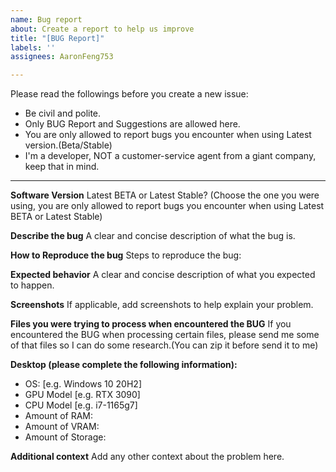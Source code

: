 ```yaml
---
name: Bug report
about: Create a report to help us improve
title: "[BUG Report]"
labels: ''
assignees: AaronFeng753

---
```


Please read the followings before you create a new issue:
- Be civil and polite.
- Only BUG Report and Suggestions are allowed here.
- You are only allowed to report bugs you encounter when using Latest version.(Beta/Stable)
- I'm a developer, NOT a customer-service agent from a giant company, keep that in mind.

---

**Software Version**
Latest BETA or Latest Stable?
(Choose the one you were using, you are only allowed to report bugs you encounter when using Latest BETA or Latest Stable)

**Describe the bug**
A clear and concise description of what the bug is.

**How to Reproduce the bug**
Steps to reproduce the bug:

**Expected behavior**
A clear and concise description of what you expected to happen.

**Screenshots**
If applicable, add screenshots to help explain your problem.

**Files you were trying to process when encountered the BUG**
If you encountered the BUG when processing certain files, please send me some of that files so I can do some research.(You can zip it before send it to me)

**Desktop (please complete the following information):**
 - OS: [e.g. Windows 10 20H2]
 - GPU Model [e.g. RTX 3090]
 - CPU Model [e.g. i7-1165g7]
 - Amount of RAM:
 - Amount of VRAM:
 - Amount of Storage:

**Additional context**
Add any other context about the problem here.
